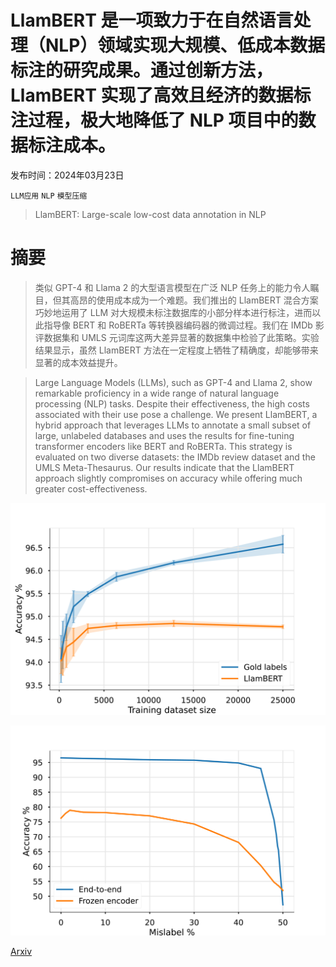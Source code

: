 # LlamBERT 是一项致力于在自然语言处理（NLP）领域实现大规模、低成本数据标注的研究成果。通过创新方法，LlamBERT 实现了高效且经济的数据标注过程，极大地降低了 NLP 项目中的数据标注成本。

发布时间：2024年03月23日

`LLM应用` `NLP` `模型压缩`

> LlamBERT: Large-scale low-cost data annotation in NLP

# 摘要

> 类似 GPT-4 和 Llama 2 的大型语言模型在广泛 NLP 任务上的能力令人瞩目，但其高昂的使用成本成为一个难题。我们推出的 LlamBERT 混合方案巧妙地运用了 LLM 对大规模未标注数据库的小部分样本进行标注，进而以此指导像 BERT 和 RoBERTa 等转换器编码器的微调过程。我们在 IMDb 影评数据集和 UMLS 元词库这两大差异显著的数据集中检验了此策略。实验结果显示，虽然 LlamBERT 方法在一定程度上牺牲了精确度，却能够带来显著的成本效益提升。

> Large Language Models (LLMs), such as GPT-4 and Llama 2, show remarkable proficiency in a wide range of natural language processing (NLP) tasks. Despite their effectiveness, the high costs associated with their use pose a challenge. We present LlamBERT, a hybrid approach that leverages LLMs to annotate a small subset of large, unlabeled databases and uses the results for fine-tuning transformer encoders like BERT and RoBERTa. This strategy is evaluated on two diverse datasets: the IMDb review dataset and the UMLS Meta-Thesaurus. Our results indicate that the LlamBERT approach slightly compromises on accuracy while offering much greater cost-effectiveness.

![LlamBERT 是一项致力于在自然语言处理（NLP）领域实现大规模、低成本数据标注的研究成果。通过创新方法，LlamBERT 实现了高效且经济的数据标注过程，极大地降低了 NLP 项目中的数据标注成本。](../../../paper_images/2403.15938/x1.png)

![LlamBERT 是一项致力于在自然语言处理（NLP）领域实现大规模、低成本数据标注的研究成果。通过创新方法，LlamBERT 实现了高效且经济的数据标注过程，极大地降低了 NLP 项目中的数据标注成本。](../../../paper_images/2403.15938/x2.png)

[Arxiv](https://arxiv.org/abs/2403.15938)
